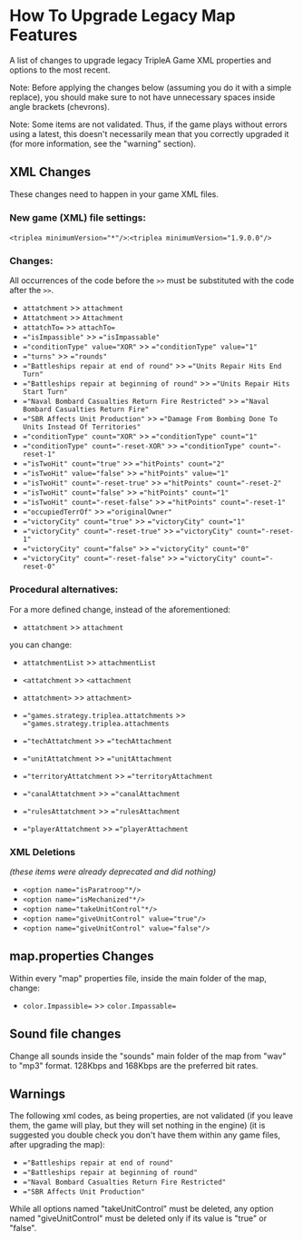 # How To Upgrade Legacy Map Features

A list of changes to upgrade legacy TripleA Game XML properties and options to the most recent.
 
Note: Before applying the changes below (assuming you do it with a simple replace), you should make
sure to not have unnecessary spaces inside angle brackets (chevrons).

Note: Some items are not validated. Thus, if the game plays without errors using a latest,
this doesn't necessarily mean that you correctly upgraded it (for more information, see the "warning"
section).


## XML Changes

These changes need to happen in your game XML files.

### New game (XML) file settings:

`<triplea minimumVersion="*"/>`:`<triplea minimumVersion="1.9.0.0"/>`

### Changes:

All occurrences of the code before the `>>` must be substituted with the code after the `>>`.

- `attatchment` >> `attachment`
- `Attatchment` >> `Attachment`
- `attatchTo=` >> `attachTo=`
- `="isImpassible"` >> `="isImpassable"`
- `="conditionType" value="XOR"` >> `="conditionType" value="1"`
- `="turns"` >> `="rounds"`
- `="Battleships repair at end of round"` >> `="Units Repair Hits End Turn"`
- `="Battleships repair at beginning of round"` >> `="Units Repair Hits Start Turn"`
- `="Naval Bombard Casualties Return Fire Restricted"` >> `="Naval Bombard Casualties Return Fire"`
- `="SBR Affects Unit Production"` >> `="Damage From Bombing Done To Units Instead Of Territories"`
- `="conditionType" count="XOR"` >> `="conditionType" count="1"`
- `="conditionType" count="-reset-XOR"` >> `="conditionType" count="-reset-1"`
- `="isTwoHit" count="true"` >> `="hitPoints" count="2"`
- `="isTwoHit" value="false"` >> `="hitPoints" value="1"`
- `="isTwoHit" count="-reset-true"` >> `="hitPoints" count="-reset-2"`
- `="isTwoHit" count="false"` >> `="hitPoints" count="1"`
- `="isTwoHit" count="-reset-false"` >> `="hitPoints" count="-reset-1"`
- `="occupiedTerrOf"` >> `="originalOwner"`
- `="victoryCity" count="true"` >> `="victoryCity" count="1"`
- `="victoryCity" count="-reset-true"` >> `="victoryCity" count="-reset-1"`
- `="victoryCity" count="false"` >> `="victoryCity" count="0"`
- `="victoryCity" count="-reset-false"` >> `="victoryCity" count="-reset-0"`


### **Procedural alternatives:**

For a more defined change, instead of the aforementioned:

- `attatchment` >> `attachment`

you can change:

- `attatchmentList` >> `attachmentList`
- `<attatchment` >> `<attachment`
- `attatchment>` >> `attachment>`
- `="games.strategy.triplea.attatchments` >> `="games.strategy.triplea.attachments`

- `="techAttatchment` >> `="techAttachment`
- `="unitAttatchment` >> `="unitAttachment`
- `="territoryAttatchment` >> `="territoryAttachment`
- `="canalAttatchment` >> `="canalAttachment`
- `="rulesAttatchment` >> `="rulesAttachment`
- `="playerAttatchment` >> `="playerAttachment`


### XML Deletions

_(these items were already deprecated and did nothing)_

- `<option name="isParatroop"*/>`
- `<option name="isMechanized"*/>`
- `<option name="takeUnitControl"*/>`
- `<option name="giveUnitControl" value="true"/>`
- `<option name="giveUnitControl" value="false"/>`

## map.properties Changes

Within every "map" properties file, inside the main folder of the map, change:

- `color.Impassible=` >> `color.Impassable=`

## Sound file changes

Change all sounds inside the "sounds" main folder of the map from "wav" to "mp3" format.
128Kbps and 168Kbps are the preferred bit rates.


## Warnings

The following xml codes, as being properties, are not validated (if you leave them, the game will play,
but they will set nothing in the engine) (it is suggested you double check you don't have them within
any game files, after upgrading the map):

- `="Battleships repair at end of round"`
- `="Battleships repair at beginning of round"`
- `="Naval Bombard Casualties Return Fire Restricted"`
- `="SBR Affects Unit Production"`

While all options named "takeUnitControl" must be deleted, any option named "giveUnitControl" must be
deleted only if its value is "true" or "false".
